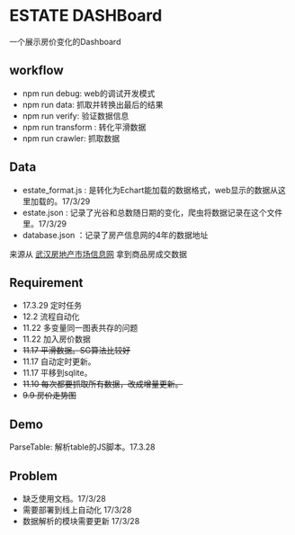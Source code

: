 # ESTATE DASHBoard
一个展示房价变化的Dashboard

## workflow
- npm run debug: web的调试开发模式
- npm run data: 抓取并转换出最后的结果
- npm run verify: 验证数据信息
- npm run transform : 转化平滑数据
- npm run crawler: 抓取数据




## Data
- estate_format.js : 是转化为Echart能加载的数据格式，web显示的数据从这里加载的。17/3/29
- estate.json : 记录了光谷和总数随日期的变化，爬虫将数据记录在这个文件里。17/3/29
- database.json ：记录了房产信息网的4年的数据地址


来源从 [武汉房地产市场信息网](http://scxx.whfcj.gov.cn/scxxbackstage/whfcj/channels/854.html) 拿到商品房成交数据


## Requirement
- 17.3.29 定时任务
- 12.2 流程自动化
- 11.22 多变量同一图表共存的问题
- 11.22 加入房价数据
- <del>11.17 平滑数据。SG算法比较好</del>
- 11.17 自动定时更新。
- 11.17 平移到sqlite。
- <del>11.10 每次都要抓取所有数据，改成增量更新。</del>
- <del>9.9 房价走势图 </del>

## Demo
ParseTable: 解析table的JS脚本。17.3.28

## Problem
- 缺乏使用文档。17/3/28
- 需要部署到线上自动化  17/3/28
- 数据解析的模块需要更新 17/3/28






